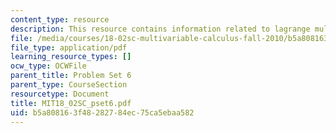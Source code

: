 ```yaml
---
content_type: resource
description: This resource contains information related to lagrange multipliers.
file: /media/courses/18-02sc-multivariable-calculus-fall-2010/b5a808163f48282784ec75ca5ebaa582_MIT18_02SC_pset6.pdf
file_type: application/pdf
learning_resource_types: []
ocw_type: OCWFile
parent_title: Problem Set 6
parent_type: CourseSection
resourcetype: Document
title: MIT18_02SC_pset6.pdf
uid: b5a80816-3f48-2827-84ec-75ca5ebaa582
---
```

